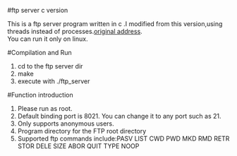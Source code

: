 #ftp server c version

This is a ftp server program written in c .I modified from this version,using threads instead of processes.[original address](https://github.com/Siim/ftp).  
You can run it only on linux. 

#Compilation and Run

1. cd to the ftp server dir
2. make
3. execute with ./ftp_server

#Function introduction
1. Please run as root.  
2. Default binding port is 8021. You can change it to any port such as 21.  
3. Only supports anonymous users.  
4. Program directory for the FTP root directory
5. Supported ftp commands include:PASV LIST CWD PWD MKD RMD RETR STOR DELE SIZE ABOR QUIT TYPE NOOP  